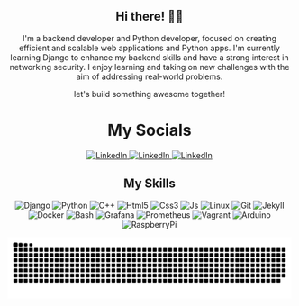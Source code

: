 <div align="center">

## Hi there! 👋🏼

I'm a backend developer and Python developer, focused on creating efficient and scalable web applications and Python apps. I'm currently learning Django to enhance my backend skills and have a strong interest in networking security. I enjoy learning and taking on new challenges with the aim of addressing real-world problems.

let's build something awesome together!

# My Socials
<a href="https://www.linkedin.com/in/mohrez-rahimi/" target="_blank">
  <img src="https://img.shields.io/badge/LinkedIn-0A66C2.svg?style=for-the-badge&logo=LinkedIn&logoColor=white" alt="LinkedIn">
</a>

<a href="https://t.me/mohr3z" target="_blank">
  <img src="https://img.shields.io/badge/Telegram-26A5E4.svg?style=for-the-badge&logo=Telegram&logoColor=white" alt="LinkedIn">
</a>

<a href="https://Mohrez.net/" target="_blank">
  <img src="https://img.shields.io/badge/Mohrez.net-0A66C2?style=for-the-badge" alt="LinkedIn">
</a>



## My Skills
![Django](https://img.shields.io/badge/Django-092E20.svg?style=for-the-badge&logo=Django&logoColor=white)
![Python](https://img.shields.io/badge/Python-3776AB.svg?style=for-the-badge&logo=Python&logoColor=white)
![C++](https://img.shields.io/badge/C++-00599C.svg?style=for-the-badge&logo=C++&logoColor=white)
![Html5](https://img.shields.io/badge/HTML5-E34F26.svg?style=for-the-badge&logo=HTML5&logoColor=white)
![Css3](https://img.shields.io/badge/CSS3-1572B6.svg?style=for-the-badge&logo=CSS3&logoColor=white)
![Js](https://img.shields.io/badge/JavaScript-F7DF1E.svg?style=for-the-badge&logo=JavaScript&logoColor=black)
![Linux](https://img.shields.io/badge/Linux-FCC624.svg?style=for-the-badge&logo=Linux&logoColor=black)
![Git](https://img.shields.io/badge/Git-F05032.svg?style=for-the-badge&logo=Git&logoColor=white)
![Jekyll](https://img.shields.io/badge/Jekyll-CC0000.svg?style=for-the-badge&logo=Jekyll&logoColor=white)
![Docker](https://img.shields.io/badge/Docker-2496ED.svg?style=for-the-badge&logo=Docker&logoColor=white)
![Bash](https://img.shields.io/badge/GNU%20Bash-4EAA25.svg?style=for-the-badge&logo=GNU-Bash&logoColor=white)
![Grafana](https://img.shields.io/badge/Grafana-F46800.svg?style=for-the-badge&logo=Grafana&logoColor=white)
![Prometheus](https://img.shields.io/badge/Prometheus-E6522C.svg?style=for-the-badge&logo=Prometheus&logoColor=white)
![Vagrant](https://img.shields.io/badge/Vagrant-1868F2.svg?style=for-the-badge&logo=Vagrant&logoColor=white)
![Arduino](https://img.shields.io/badge/Arduino-00878F.svg?style=for-the-badge&logo=Arduino&logoColor=white)
![RaspberryPi](https://img.shields.io/badge/Raspberry%20Pi-A22846.svg?style=for-the-badge&logo=Raspberry-Pi&logoColor=white)

<picture>
  <source media="(prefers-color-scheme: dark)" srcset="github-snake-dark.svg" />
  <source media="(prefers-color-scheme: light)" srcset="github-snake.svg" />
  <img alt="github-snake" src="github-snake.svg" />
</picture>

</div>
